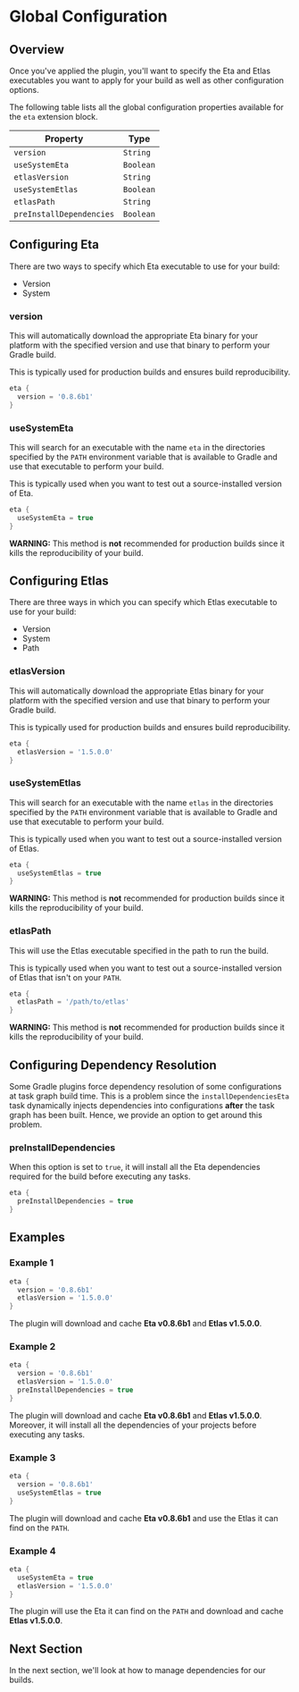 # Global Configuration

## Overview

Once you've applied the plugin, you'll want to specify the Eta and Etlas executables you want to apply for your build as well as other configuration options.

The following table lists all the global configuration properties available for the `eta` extension block.

| Property                 | Type      |
| --------                 | ----      |
| `version`                | `String`  |
| `useSystemEta`           | `Boolean` |
| `etlasVersion`           | `String`  |
| `useSystemEtlas`         | `Boolean` |
| `etlasPath`              | `String`  |
| `preInstallDependencies` | `Boolean` |


## Configuring Eta

There are two ways to specify which Eta executable to use for your build:

- Version
- System

### version

This will automatically download the appropriate Eta binary for your platform with the specified version and use that binary to perform your Gradle build.

This is typically used for production builds and ensures build reproducibility.

```groovy
eta {
  version = '0.8.6b1'
}
```

### useSystemEta

This will search for an executable with the name `eta` in the directories specified by the `PATH` environment variable that is available to Gradle and use that executable to perform your build.

This is typically used when you want to test out a source-installed version of Eta.

```groovy
eta {
  useSystemEta = true
}
```

**WARNING:** This method is **not** recommended for production builds since it kills the reproducibility of your build.

## Configuring Etlas

There are three ways in which you can specify which Etlas executable to use for your build:

- Version
- System
- Path

### etlasVersion

This will automatically download the appropriate Etlas binary for your platform with the specified version and use that binary to perform your Gradle build.

This is typically used for production builds and ensures build reproducibility.

```groovy
eta {
  etlasVersion = '1.5.0.0'
}
```

### useSystemEtlas

This will search for an executable with the name `etlas` in the directories specified by the `PATH` environment variable that is available to Gradle and use that executable to perform your build.

This is typically used when you want to test out a source-installed version of Etlas.

```groovy
eta {
  useSystemEtlas = true
}
```

**WARNING:** This method is **not** recommended for production builds since it kills the reproducibility of your build.

### etlasPath

This will use the Etlas executable specified in the path to run the build.

This is typically used when you want to test out a source-installed version of Etlas that isn't on your `PATH`.

```groovy
eta {
  etlasPath = '/path/to/etlas'
}
```

**WARNING:** This method is **not** recommended for production builds since it kills the reproducibility of your build.

## Configuring Dependency Resolution

Some Gradle plugins force dependency resolution of some configurations at task graph build time. This is a problem since the `installDependenciesEta` task dynamically injects dependencies into configurations **after** the task graph has been built. Hence, we provide an option to get around this problem.

### preInstallDependencies

When this option is set to `true`, it will install all the Eta dependencies required for the build before executing any tasks.

```groovy
eta {
  preInstallDependencies = true
}
```

## Examples

### Example 1

```groovy
eta {
  version = '0.8.6b1'
  etlasVersion = '1.5.0.0'
}
```

The plugin will download and cache **Eta v0.8.6b1** and **Etlas v1.5.0.0**.

### Example 2

```groovy
eta {
  version = '0.8.6b1'
  etlasVersion = '1.5.0.0'
  preInstallDependencies = true
}
```

The plugin will download and cache **Eta v0.8.6b1** and **Etlas v1.5.0.0**. Moreover, it will install all the dependencies of your projects before executing any tasks.

### Example 3

```groovy
eta {
  version = '0.8.6b1'
  useSystemEtlas = true
}
```

The plugin will download and cache **Eta v0.8.6b1** and use the Etlas it can find on the `PATH`.

### Example 4

```groovy
eta {
  useSystemEta = true
  etlasVersion = '1.5.0.0'
}
```

The plugin will use the Eta it can find on the `PATH` and download and cache **Etlas v1.5.0.0**.

## Next Section

In the next section, we'll look at how to manage dependencies for our builds.
